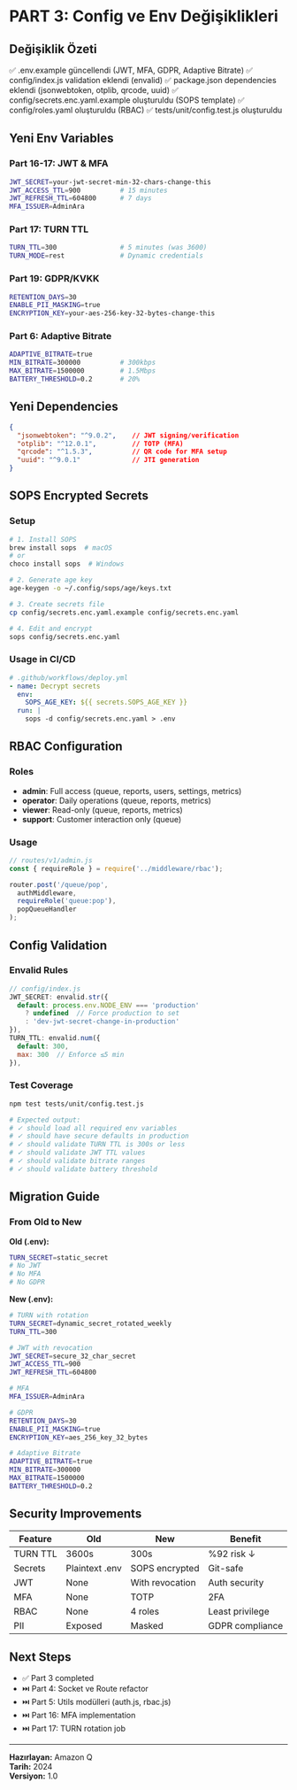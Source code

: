 # PART 3: Config ve Env Değişiklikleri

## Değişiklik Özeti

✅ .env.example güncellendi (JWT, MFA, GDPR, Adaptive Bitrate)
✅ config/index.js validation eklendi (envalid)
✅ package.json dependencies eklendi (jsonwebtoken, otplib, qrcode, uuid)
✅ config/secrets.enc.yaml.example oluşturuldu (SOPS template)
✅ config/roles.yaml oluşturuldu (RBAC)
✅ tests/unit/config.test.js oluşturuldu

## Yeni Env Variables

### Part 16-17: JWT & MFA
```bash
JWT_SECRET=your-jwt-secret-min-32-chars-change-this
JWT_ACCESS_TTL=900          # 15 minutes
JWT_REFRESH_TTL=604800      # 7 days
MFA_ISSUER=AdminAra
```

### Part 17: TURN TTL
```bash
TURN_TTL=300                # 5 minutes (was 3600)
TURN_MODE=rest              # Dynamic credentials
```

### Part 19: GDPR/KVKK
```bash
RETENTION_DAYS=30
ENABLE_PII_MASKING=true
ENCRYPTION_KEY=your-aes-256-key-32-bytes-change-this
```

### Part 6: Adaptive Bitrate
```bash
ADAPTIVE_BITRATE=true
MIN_BITRATE=300000          # 300kbps
MAX_BITRATE=1500000         # 1.5Mbps
BATTERY_THRESHOLD=0.2       # 20%
```

## Yeni Dependencies

```json
{
  "jsonwebtoken": "^9.0.2",    // JWT signing/verification
  "otplib": "^12.0.1",         // TOTP (MFA)
  "qrcode": "^1.5.3",          // QR code for MFA setup
  "uuid": "^9.0.1"             // JTI generation
}
```

## SOPS Encrypted Secrets

### Setup
```bash
# 1. Install SOPS
brew install sops  # macOS
# or
choco install sops  # Windows

# 2. Generate age key
age-keygen -o ~/.config/sops/age/keys.txt

# 3. Create secrets file
cp config/secrets.enc.yaml.example config/secrets.enc.yaml

# 4. Edit and encrypt
sops config/secrets.enc.yaml
```

### Usage in CI/CD
```yaml
# .github/workflows/deploy.yml
- name: Decrypt secrets
  env:
    SOPS_AGE_KEY: ${{ secrets.SOPS_AGE_KEY }}
  run: |
    sops -d config/secrets.enc.yaml > .env
```

## RBAC Configuration

### Roles
- **admin**: Full access (queue, reports, users, settings, metrics)
- **operator**: Daily operations (queue, reports, metrics)
- **viewer**: Read-only (queue, reports, metrics)
- **support**: Customer interaction only (queue)

### Usage
```javascript
// routes/v1/admin.js
const { requireRole } = require('../middleware/rbac');

router.post('/queue/pop', 
  authMiddleware,
  requireRole('queue:pop'),
  popQueueHandler
);
```

## Config Validation

### Envalid Rules
```javascript
// config/index.js
JWT_SECRET: envalid.str({ 
  default: process.env.NODE_ENV === 'production' 
    ? undefined  // Force production to set
    : 'dev-jwt-secret-change-in-production'
}),
TURN_TTL: envalid.num({ 
  default: 300,
  max: 300  // Enforce ≤5 min
}),
```

### Test Coverage
```bash
npm test tests/unit/config.test.js

# Expected output:
# ✓ should load all required env variables
# ✓ should have secure defaults in production
# ✓ should validate TURN TTL is 300s or less
# ✓ should validate JWT TTL values
# ✓ should validate bitrate ranges
# ✓ should validate battery threshold
```

## Migration Guide

### From Old to New

**Old (.env):**
```bash
TURN_SECRET=static_secret
# No JWT
# No MFA
# No GDPR
```

**New (.env):**
```bash
# TURN with rotation
TURN_SECRET=dynamic_secret_rotated_weekly
TURN_TTL=300

# JWT with revocation
JWT_SECRET=secure_32_char_secret
JWT_ACCESS_TTL=900
JWT_REFRESH_TTL=604800

# MFA
MFA_ISSUER=AdminAra

# GDPR
RETENTION_DAYS=30
ENABLE_PII_MASKING=true
ENCRYPTION_KEY=aes_256_key_32_bytes

# Adaptive Bitrate
ADAPTIVE_BITRATE=true
MIN_BITRATE=300000
MAX_BITRATE=1500000
BATTERY_THRESHOLD=0.2
```

## Security Improvements

| Feature | Old | New | Benefit |
|---------|-----|-----|---------|
| TURN TTL | 3600s | 300s | %92 risk ↓ |
| Secrets | Plaintext .env | SOPS encrypted | Git-safe |
| JWT | None | With revocation | Auth security |
| MFA | None | TOTP | 2FA |
| RBAC | None | 4 roles | Least privilege |
| PII | Exposed | Masked | GDPR compliance |

## Next Steps

- ✅ Part 3 completed
- ⏭️ Part 4: Socket ve Route refactor
- ⏭️ Part 5: Utils modülleri (auth.js, rbac.js)
- ⏭️ Part 16: MFA implementation
- ⏭️ Part 17: TURN rotation job

---

**Hazırlayan:** Amazon Q  
**Tarih:** 2024  
**Versiyon:** 1.0
